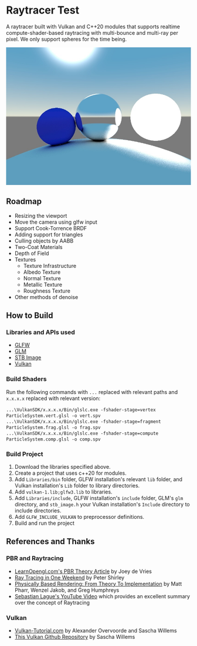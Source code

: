 # Raytracer Test

A raytracer built with Vulkan and C++20 modules that supports realtime compute-shader-based raytracing with multi-bounce and multi-ray per pixel. We only support spheres for the time being.

![A demo image](Demo.jpg "A demo image")

## Roadmap

 * Resizing the viewport
 * Move the camera using glfw input
 * Support Cook-Torrence BRDF
 * Adding support for triangles
 * Culling objects by AABB
 * Two-Coat Materials
 * Depth of Field
 * Textures
   * Texture Infrastructure
   * Albedo Texture
   * Normal Texture
   * Metallic Texture
   * Roughness Texture
 * Other methods of denoise

## How to Build

### Libraries and APIs used

 * [GLFW](https://www.glfw.org/)
 * [GLM](https://github.com/g-truc/glm)
 * [STB Image](https://github.com/nothings/stb/blob/master/stb_image.h)
 * [Vulkan](https://vulkan.lunarg.com/)

### Build Shaders

Run the following commands with `...` replaced with relevant paths and `x.x.x.x` replaced with relevant version:
```
...\VulkanSDK/x.x.x.x/Bin/glslc.exe -fshader-stage=vertex ParticleSystem.vert.glsl -o vert.spv
...\VulkanSDK/x.x.x.x/Bin/glslc.exe -fshader-stage=fragment ParticleSystem.frag.glsl -o frag.spv
...\VulkanSDK/x.x.x.x/Bin/glslc.exe -fshader-stage=compute ParticleSystem.comp.glsl -o comp.spv
```

### Build Project
 1. Download the libraries specified above. 
 2. Create a project that uses c++20 for modules.
 3. Add `Libraries/bin` folder, GLFW installation's relevant `lib` folder, and Vulkan installation's `Lib` folder to library directories.
 4. Add `vulkan-1.lib;glfw3.lib` to libraries.
 5. Add `Libraries/include`, GLFW installation's `include` folder, GLM's `glm` directory, and `stb_image.h` your Vulkan installation's `Include` directory to include directories.
 6. Add `GLFW_INCLUDE_VULKAN` to preprocessor definitions.
 7. Build and run the project

## References and Thanks

### PBR and Raytracing
 * [LearnOpengl.com's PBR Theory Article](https://learnopengl.com/PBR/Theory) by Joey de Vries
 * [Ray Tracing in One Weekend](https://raytracing.github.io/) by Peter Shirley
 * [Physically Based Rendering: From Theory To Implementation](https://pbr-book.org/) by Matt Pharr, Wenzel Jakob, and Greg Humphreys
 * [Sebastian Lague's YouTube Video](https://www.youtube.com/watch?v=Qz0KTGYJtUk) which provides an excellent summary over the concept of Raytracing

### Vulkan
 * [Vulkan-Tutorial.com](https://vulkan-tutorial.com) by Alexander Overvoorde and Sascha Willems
 * [This Vulkan Github Repository](https://github.com/SaschaWillems/Vulkan) by Sascha Willems
